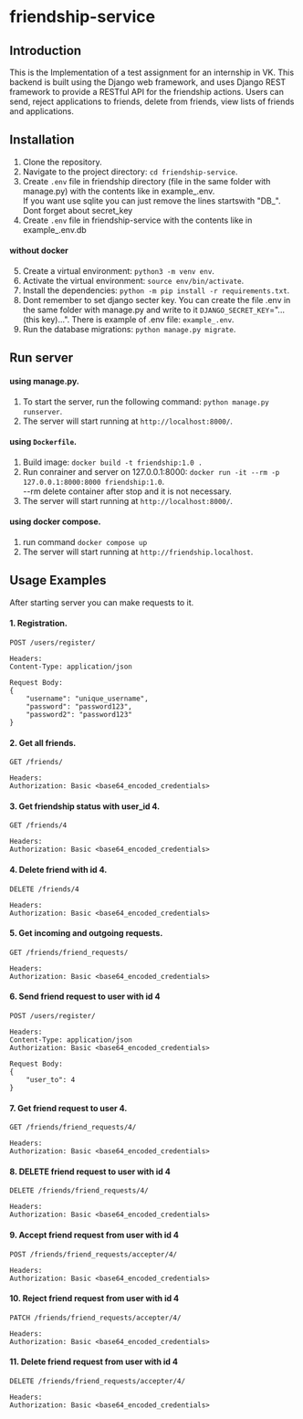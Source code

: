 # friendship-service
## Introduction

This is the Implementation of a test assignment for an internship in VK. This backend is built using the Django web framework, and uses Django REST framework to provide a RESTful API for the friendship actions. Users can send, reject applications to friends, delete from friends, view lists of friends and applications.

## Installation
1. Clone the repository.
2. Navigate to the project directory: `cd friendship-service`.
3. Create `.env` file in friendship directory (file in the same folder with manage.py) with the contents like in example_.env.  
If you want use sqlite you can just remove the lines startswith "DB_". Dont forget about secret_key
4.  Create `.env` file in friendship-service with the contents like in example_.env.db

#### without docker
5. Create a virtual environment: `python3 -m venv env`.
6. Activate the virtual environment: `source env/bin/activate`.
7. Install the dependencies: `python -m pip install -r requirements.txt`.
8. Dont remember to set django secter key. You can create the file .env in the same folder with manage.py and write to it `DJANGO_SECRET_KEY`="...(this key)...". There is example of .env file: `example_.env`.
9. Run the database migrations: `python manage.py migrate`.

## Run server
#### using manage.py.
1. To start the server, run the following command: `python manage.py runserver`.  
2. The server will start running at `http://localhost:8000/`.

#### using `Dockerfile`.
1. Build image: `docker build -t friendship:1.0 .`
2. Run conrainer and server on 127.0.0.1:8000: `docker run -it --rm -p 127.0.0.1:8000:8000 friendship:1.0`.  
--rm delete container after stop and it is not necessary.
3. The server will start running at `http://localhost:8000/`.

#### using docker compose.
1. run command `docker compose up`
2. The server will start running at `http://friendship.localhost`.

## Usage Examples
After starting server you can make requests to it.

#### 1. Registration.
```commandline
POST /users/register/

Headers:
Content-Type: application/json

Request Body:
{
    "username": "unique_username",
    "password": "password123",
    "password2": "password123"
}
```

#### 2. Get all friends.
```commandline
GET /friends/

Headers:
Authorization: Basic <base64_encoded_credentials>
```

#### 3. Get friendship status with user_id 4.
```commandline
GET /friends/4

Headers:
Authorization: Basic <base64_encoded_credentials>
```

#### 4. Delete friend with id 4.
```commandline
DELETE /friends/4

Headers:
Authorization: Basic <base64_encoded_credentials>
```

#### 5. Get incoming and outgoing requests.
```commandline
GET /friends/friend_requests/

Headers:
Authorization: Basic <base64_encoded_credentials>
```

#### 6. Send friend request to user with id 4
```commandline
POST /users/register/

Headers:
Content-Type: application/json
Authorization: Basic <base64_encoded_credentials>

Request Body:
{
    "user_to": 4
}
```

#### 7. Get friend request to user 4.
```commandline
GET /friends/friend_requests/4/

Headers:
Authorization: Basic <base64_encoded_credentials>
```

#### 8. DELETE friend request to user with id 4
```commandline
DELETE /friends/friend_requests/4/

Headers:
Authorization: Basic <base64_encoded_credentials>
```

#### 9. Accept friend request from user with id 4
```commandline
POST /friends/friend_requests/accepter/4/

Headers:
Authorization: Basic <base64_encoded_credentials>
```

#### 10. Reject friend request from user with id 4
```commandline
PATCH /friends/friend_requests/accepter/4/

Headers:
Authorization: Basic <base64_encoded_credentials>
```

#### 11. Delete friend request from user with id 4
```commandline
DELETE /friends/friend_requests/accepter/4/

Headers:
Authorization: Basic <base64_encoded_credentials>
```
